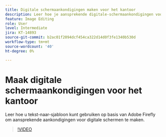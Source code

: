 ```yaml
---
title: Digitale schermaankondigingen maken voor het kantoor
description: Leer hoe je aansprekende digitale-schermaankondigingen voor het kantoor maakt
feature: Image Editing
role: User
level: Intermediate
jira: KT-14893
source-git-commit: b2ac01f2094dcf454ca322d14d0f3fe1340b530d
workflow-type: tm+mt
source-wordcount: '40'
ht-degree: 0%

---
```


# Maak digitale schermaankondigingen voor het kantoor

Leer hoe u tekst-naar-sjabloon kunt gebruiken op basis van Adobe Firefly om aansprekende aankondigingen voor digitale schermen te maken.

>[!VIDEO](https://video.tv.adobe.com/v/3427119?quality=12&learn=on&hidetitle=true)
